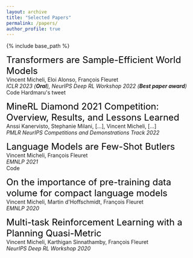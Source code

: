 ```yaml
---
layout: archive
title: "Selected Papers"
permalink: /papers/
author_profile: true
---
```


{% include base_path %}

<font size="+2"><a href="https://arxiv.org/abs/2209.00588" style="color: black; text-decoration: None" onmouseover="style='color: black; text-decoration:underline'" onmouseout="style='color: black; text-decoration:none'">Transformers are Sample-Efficient World Models</a></font>  
Vincent Micheli, Eloi Alonso, François Fleuret  
*ICLR 2023 (**Oral**), NeurIPS Deep RL Workshop 2022 (**Best paper award**)*  
<a href="https://github.com/eloialonso/iris" style="text-decoration:None" onmouseover="style=' text-decoration:underline'" onmouseout="style='text-decoration:none'">Code</a> <a href="https://twitter.com/hardmaru/status/1565569808548376576" style="text-decoration:None" onmouseover="style=' text-decoration:underline'" onmouseout="style='text-decoration:none'">Hardmaru's tweet</a>

<font size="+2"><a href="https://arxiv.org/abs/2202.10583" style="color: black; text-decoration: None" onmouseover="style='color: black; text-decoration:underline'" onmouseout="style='color: black; text-decoration:none'">MineRL Diamond 2021 Competition: Overview, Results, and Lessons Learned</a></font>  
Anssi Kanervisto, Stephanie Milani, [...], Vincent Micheli, [...]  
*PMLR NeurIPS Competitions and Demonstrations Track 2022*  

<font size="+2"><a href="https://arxiv.org/abs/2104.07972" style="color: black; text-decoration: None" onmouseover="style='color: black; text-decoration:underline'" onmouseout="style='color: black; text-decoration:none'">Language Models are Few-Shot Butlers</a></font>  
Vincent Micheli, François Fleuret  
*EMNLP 2021*  
<a href="https://github.com/vmicheli/lm-butlers" style="text-decoration:None" onmouseover="style=' text-decoration:underline'" onmouseout="style='text-decoration:none'">Code</a>

<font size="+2"><a href="https://arxiv.org/abs/2010.03813" style="color: black; text-decoration: None" onmouseover="style='color: black; text-decoration:underline'" onmouseout="style='color: black; text-decoration:none'">On the importance of pre-training data volume for compact language models</a></font>  
Vincent Micheli, Martin d'Hoffschmidt, François Fleuret  
*EMNLP 2020*  

<font size="+2"><a href="https://arxiv.org/abs/2002.03240" style="color: black; text-decoration: None" onmouseover="style='color: black; text-decoration:underline'" onmouseout="style='color: black; text-decoration:none'">Multi-task Reinforcement Learning with a Planning Quasi-Metric</a></font>  
Vincent Micheli, Karthigan Sinnathamby, François Fleuret  
*NeurIPS Deep RL Workshop 2020*  